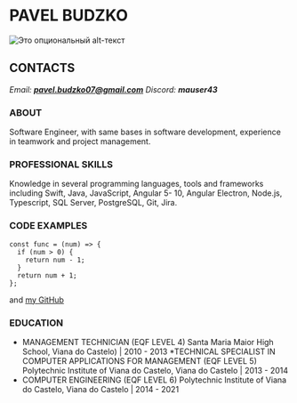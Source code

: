 # PAVEL BUDZKO

![Это опциональный alt-текст](https://golos.ua/images/items/2020-08/02/CxJ6myL6cfYB26Mn/img_top.jpg)

## CONTACTS
*Email: **pavel.budzko07@gmail.com** Discord: **mauser43***

### ABOUT

Software Engineer, with same bases in software development, experience in teamwork and project management. 

### PROFESSIONAL SKILLS
Knowledge in several programming languages, tools and frameworks including Swift, Java, JavaScript, Angular 5- 10, Angular Electron, Node.js, Typescript, SQL Server, PostgreSQL, Git, Jira.


### CODE EXAMPLES

```
const func = (num) => {  
  if (num > 0) {  
    return num - 1;  
  }
  return num + 1;  
};  
```
and [my GitHub](https://github.com/pavelbudzko)

### EDUCATION 
* MANAGEMENT TECHNICIAN (EQF LEVEL 4)
Santa Maria Maior High School, Viana do Castelo) | 2010 - 2013
*TECHNICAL SPECIALIST IN COMPUTER APPLICATIONS FOR MANAGEMENT (EQF LEVEL 5)
Polytechnic Institute of Viana do Castelo, Viana do Castelo | 2013 - 2014
* COMPUTER ENGINEERING (EQF LEVEL 6)
Polytechnic Institute of Viana do Castelo, Viana do Castelo | 2014 - 2021



